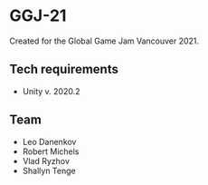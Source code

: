 # GGJ-21

Created for the Global Game Jam Vancouver 2021.

## Tech requirements

- Unity v. 2020.2

## Team

- Leo Danenkov
- Robert Michels
- Vlad Ryzhov
- Shallyn Tenge